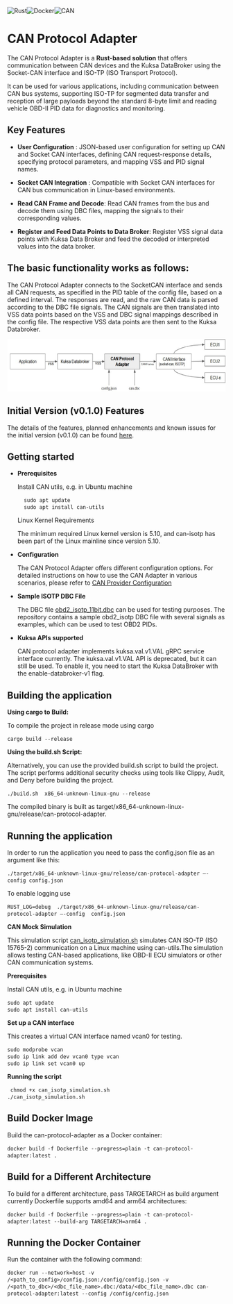 ![Rust](https://img.shields.io/badge/rust-000000.svg?style=for-the-badge&logo=rust&logoColor=white)![Docker](https://img.shields.io/badge/docker-1D63ED.svg?style=for-the-badge&logo=docker&logoColor=white)![CAN](https://img.shields.io/badge/CAN-005BBB.svg?style=for-the-badge&logo=generic&logoColor=white)


# CAN Protocol Adapter

The CAN Protocol Adapter is a **Rust-based solution** that offers communication between CAN devices and the Kuksa DataBroker using the Socket-CAN interface and ISO-TP (ISO Transport Protocol).

It can be used for various applications, including communication between CAN bus systems, supporting ISO-TP for segmented data transfer and reception of large payloads beyond the standard 8-byte limit and reading vehicle OBD-II PID data for diagnostics and monitoring.

## Key Features

- **User Configuration** : JSON-based user configuration for setting up CAN and Socket CAN interfaces, defining CAN request-response details, specifying protocol parameters, and mapping VSS and PID signal names.


- **Socket CAN Integration** : Compatible with Socket CAN interfaces for CAN bus communication in Linux-based environments.


- **Read CAN Frame and Decode**: Read CAN frames from the bus and decode them using DBC files, mapping the signals to their corresponding values.


- **Register and Feed Data Points to Data Broker**: Register VSS signal data points with Kuksa Data Broker and feed the decoded or interpreted values into the data broker.

## The basic functionality works as follows:

The CAN Protocol Adapter connects to the SocketCAN interface and sends all CAN requests, as specified in the PID table of the config file, based on a defined interval. The responses are read, and the raw CAN data is parsed according to the DBC file signals. The CAN signals are then translated into VSS data points based on the VSS and DBC signal mappings described in the config file. The respective VSS data points are then sent to the Kuksa Databroker.

![CAN-Protocol-adapter](assets/context.jpg)

## Initial Version (v0.1.0) Features

The details of the features, planned enhancements and known issues for the initial version (v0.1.0) can be found [here](doc/v0.1.0-initial-version.md).


## Getting started

- **Prerequisites**

    Install CAN utils, e.g. in Ubuntu machine

        sudo apt update
        sudo apt install can-utils

    Linux Kernel Requirements

    The minimum required Linux kernel version is 5.10, and can-isotp has been part of the Linux mainline since version 5.10.

- **Configuration**

    The CAN Protocol Adapter offers different configuration options. For detailed instructions on how to use the CAN Adapter in various scenarios, please refer to [CAN Provider Configuration](doc/configuration.md)

- **Sample ISOTP DBC File**

    The DBC file [obd2_isotp_11bit.dbc](dbc/obd2_isotp_11bit.dbc) can be used for testing purposes. The repository contains a sample obd2_isotp DBC file with several signals as examples, which can be used to test OBD2 PIDs.

- **Kuksa APIs supported**

    CAN protocol adapter implements kuksa.val.v1.VAL  gRPC service interface currently. The kuksa.val.v1.VAL API is deprecated, but it can still be used. To enable it, you need to start the Kuksa DataBroker with the enable-databroker-v1 flag.

## Building the application
**Using cargo to Build:**

To compile the project in release mode using cargo

    cargo build --release

**Using the build.sh Script:**

Alternatively, you can use the provided build.sh script to build the project. The script performs additional security checks using tools like Clippy, Audit, and Deny before building the project.

    ./build.sh  x86_64-unknown-linux-gnu --release

The compiled binary is built as target/x86_64-unknown-linux-gnu/release/can-protocol-adapter.

## Running the application

In order to run the application you need to pass the config.json file as an argument like this:

    ./target/x86_64-unknown-linux-gnu/release/can-protocol-adapter –-config config.json

To enable logging use

    RUST_LOG=debug  ./target/x86_64-unknown-linux-gnu/release/can-protocol-adapter –-config  config.json

**CAN Mock Simulation**
  
   This simulation script [can_isotp_simulation.sh](scripts/can_isotp_simulation.sh) simulates CAN ISO-TP (ISO 15765-2) communication on a Linux machine using can-utils.The simulation allows testing CAN-based applications, like OBD-II ECU simulators or other CAN communication systems.
   
**Prerequisites**

  Install CAN utils, e.g. in Ubuntu machine

    sudo apt update
    sudo apt install can-utils

**Set up a CAN interface**

  This creates a virtual CAN interface named vcan0 for testing.
        
    sudo modprobe vcan
    sudo ip link add dev vcan0 type vcan
    sudo ip link set vcan0 up
        
**Running the script**

     chmod +x can_isotp_simulation.sh
    ./can_isotp_simulation.sh  

## Build Docker Image

Build the can-protocol-adapter as a Docker container:

    docker build -f Dockerfile --progress=plain -t can-protocol-adapter:latest .

## Build for a Different Architecture

To build for a different architecture, pass TARGETARCH as build argument currently Dockerfile supports amd64 and arm64 architectures:

    docker build -f Dockerfile --progress=plain -t can-protocol-adapter:latest --build-arg TARGETARCH=arm64 .

## Running the Docker Container

Run the container with the following command:

    docker run --network=host -v /<path_to_config>/config.json:/config/config.json -v /<path_to_dbc>/<dbc_file_name>.dbc:/data/<dbc_file_name>.dbc can-protocol-adapter:latest --config /config/config.json
